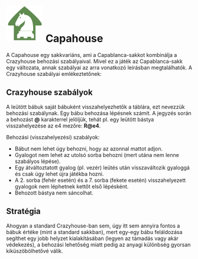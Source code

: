 # ![Capahouse ikon](https://github.com/gbtami/pychess-variants/blob/master/static/icons/CHouse.svg) Capahouse

A Capahouse egy sakkvariáns, ami a Capablanca-sakkot kombinálja a Crazyhouse behozási szabályaival. Mivel ez a játék az Capablanca-sakk egy változata, annak szabályai az arra vonatkozó leírásban megtalálhatók. A Crazyhouse szabályai emlékeztetőnek:

## Crazyhouse szabályok

A leütött bábuk saját bábuként visszahelyezhetők a táblára, ezt nevezzük behozási szabálynak. Egy bábu behozása lépésnek számít. A jegyzés során a behozást **@** karakterrel jelöljük, tehát pl. egy leütött bástya visszahelyezése az e4 mezőre: **R@e4**.

 Behozási (visszahelyezési) szabályok:

* Bábut nem lehet úgy behozni, hogy az azonnal mattot adjon.
* Gyalogot nem lehet az utolsó sorba behozni (mert utána nem lenne szabályos lépése).
* Egy átváltoztatott gyalog (pl. vezér) leütés után visszaváltozik gyaloggá és csak úgy lehet újra játékba hozni.
* A 2. sorba (fehér esetén) és a 7. sorba (fekete esetén) visszahelyezett gyalogok nem léphetnek kettőt első lépésként.
* Behozott bástya nem sáncolhat.

## Stratégia

Ahogyan a standard Crazyhouse-ban sem, úgy itt sem annyira fontos a bábuk értéke (mint a standard sakkban), mert egy-egy bábu feláldozása segíthet egy jobb helyzet kialakításában (legyen az támadás vagy akár védekezés), a behozási lehetőség miatt pedig az anyagi különbség gyorsan kiküszöbölhetővé válik.
